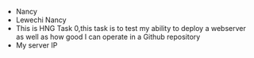 - Nancy
- Lewechi Nancy
- This is HNG Task 0,this task is to test my ability to deploy a webserver as well as how good I can operate in a Github repository
- My server IP
